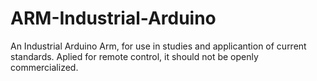 # ARM-Industrial-Arduino
An Industrial Arduino Arm, for use in studies and applicantion of current standards. Aplied for remote control, it should not be openly commercialized.
